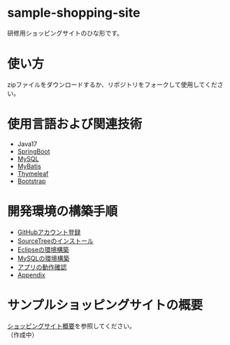 # sample-shopping-site

研修用ショッピングサイトのひな形です。

# 使い方

zipファイルをダウンロードするか、リポジトリをフォークして使用してください。

# 使用言語および関連技術

+ Java17
+ [SpringBoot](https://spring.io/)
+ [MySQL](https://www.mysql.com/jp/)
+ [MyBatis](https://mybatis.org/mybatis-3/ja/index.html)
+ [Thymeleaf](https://www.thymeleaf.org/)
+ [Bootstrap](https://getbootstrap.jp/)

# 開発環境の構築手順

+ [GitHubアカウント登録](./doc/github.md)
+ [SourceTreeのインストール](./doc/sourcetee-install.md)
+ [Eclipseの環境構築](./doc/eclipse-install.md)
+ [MySQLの環境構築](./doc/mysql-install.md)
+ [アプリの動作確認](./doc/application-run.md)
+ [Appendix](./doc/appendix.md)

# サンプルショッピングサイトの概要
[ショッピングサイト概要](./doc/consept.md)を参照してください。  
（作成中）